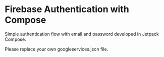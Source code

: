 # Firebase Authentication with Compose

Simple authentication flow with email and password developed in Jetpack Compose.

Please replace your own googleservices.json file.


